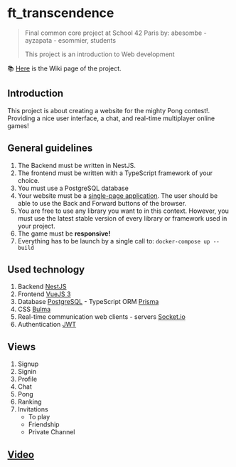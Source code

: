 # ft_transcendence
> Final common core project at School 42 Paris by: abesombe - ayzapata - esommier, students
>
> This project is an introduction to Web development

📚 [Here](https://github.com/avanessazc/ft_transcendence--VueJS3-NestJS-PostgreSQL/wiki) is the Wiki page of the project.

## Introduction
This project is about creating a website for the mighty Pong contest!. Providing a nice user interface, a chat, and real-time multiplayer online games!

## General guidelines
1. The Backend must be written in NestJS.
2. The frontend must be written with a TypeScript framework of your choice.
3. You must use a PostgreSQL database
4. Your website must be a [single-page application](https://en.wikipedia.org/wiki/Single-page_application). The user should be able to use the Back and Forward buttons of the browser.
5. You are free to use any library you want to in this context. However, you must use the latest stable version of every library or framework used in your project.
6. The game must be **responsive!**
7. Everything has to be launch by a single call to: `docker-compose up --build`

## Used technology
1. Backend [NestJS](https://nestjs.com/)
2. Frontend [VueJS 3](https://vuejs.org/)
3. Database [PostgreSQL](https://www.postgresql.org/) - TypeScript ORM [Prisma](https://www.prisma.io/)
4. CSS [Bulma](https://bulma.io/)
5. Real-time communication web clients - servers [Socket.io](https://socket.io/)
6. Authentication [JWT](https://jwt.io/)

## Views
1. Signup
2. Signin
3. Profile
4. Chat
5. Pong
6. Ranking
7. Invitations
    - To play
    - Friendship
    - Private Channel

## [Video](https://youtu.be/r-jdwHC4zL8)